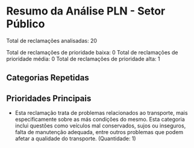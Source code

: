 # Resumo da Análise PLN - Setor Público

Total de reclamações analisadas: 20

Total de reclamações de prioridade baixa: 0
Total de reclamações de prioridade média: 0
Total de reclamações de prioridade alta: 1

## Categorias Repetidas

## Prioridades Principais
- Esta reclamação trata de problemas relacionados ao transporte, mais especificamente sobre as más condições do mesmo. Esta categoria inclui questões como veículos mal conservados, sujos ou inseguros, falta de manutenção adequada, entre outros problemas que podem afetar a qualidade do transporte. (Quantidade: 1)
